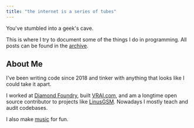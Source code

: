 ```yaml
---
title: "the internet is a series of tubes"
---
```


You've stumbled into a geek's cave.

This is where I try to document some of the things I do in programming. All posts can be found in the <a href="archive.html">archive</a>.

## About Me

I've been writing code since 2018 and tinker with anything that looks like I could take it apart.

I worked at <a href="https://www.df.com">Diamond Foundry</a>, built <a href="https://www.vrai.com">VRAI.com</a>, and am a longtime open source contributor to projects like <a href="https://linuxgsm.com">LinusGSM</a>. Nowadays I mostly teach and audit codebases.

I also make <a href="music.html">music</a> for fun.
